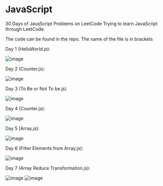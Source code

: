   # JavaScript
30 Days of JavaScript Problems on LeetCode
Trying to learn JavaScript through LeetCode. 

The code can be found in the repo. The name of the file is in brackets

Day 1 (HelloWorld.js):

![image](https://github.com/hzs0084/JavaScript/assets/43252065/5eeabe20-3a31-41e7-bd1d-fa9b887e4309)

Day 2 (Counter.js):

![image](https://github.com/hzs0084/JavaScript/assets/43252065/3f90f5ba-e577-4d30-8943-f7862c7bfa76)

Day 3 (To Be or Not To be.js)

![image](https://github.com/hzs0084/JavaScript/assets/43252065/22173043-dcb9-40a5-b059-013452f735ed)

Day 4 (Counter.js):

![image](https://github.com/hzs0084/JavaScript/assets/43252065/1d25be65-6245-476d-b00c-10796ed6ebb7)

Day 5 (Array.js):

![image](https://github.com/hzs0084/JavaScript/assets/43252065/18a23695-7bbd-47a2-8ded-b98890cc40c9)

Day 6 (Filter Elements from Array.js):

![image](https://github.com/hzs0084/JavaScript/assets/43252065/dbb7965b-00a3-4532-914e-8e7d9734d567)

Day 7 (Array Reduce Transformation.js):

![image](https://github.com/hzs0084/JavaScript/assets/43252065/f243ebb1-6233-4236-8dcf-40a0f08cf015)
![image](https://github.com/hzs0084/JavaScript/assets/43252065/0d4ca139-ded1-4be3-8daf-5511d590a6a7)

